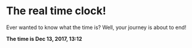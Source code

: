 # The real time clock!

Ever wanted to know what the time is? Well, your journey is about to end!

**The time is Dec 13, 2017, 13:12**